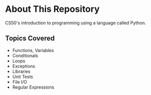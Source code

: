 # About This Repository

CS50's introduction to programming using a language called Python.

## Topics Covered

- Functions, Variables
- Conditionals
- Loops
- Exceptions
- Libraries
- Unit Tests
- File I/O
- Regular Expressions
